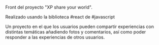 Front del proyecto "XP share your world".

Realizado usando la biblioteca #react de #javascript

Un proyecto en el que los usuarios pueden compartir experiencias con distintas temáticas
añadiendo fotos y comentarios, así como poder responder a las experiencias de otros usuarios.



